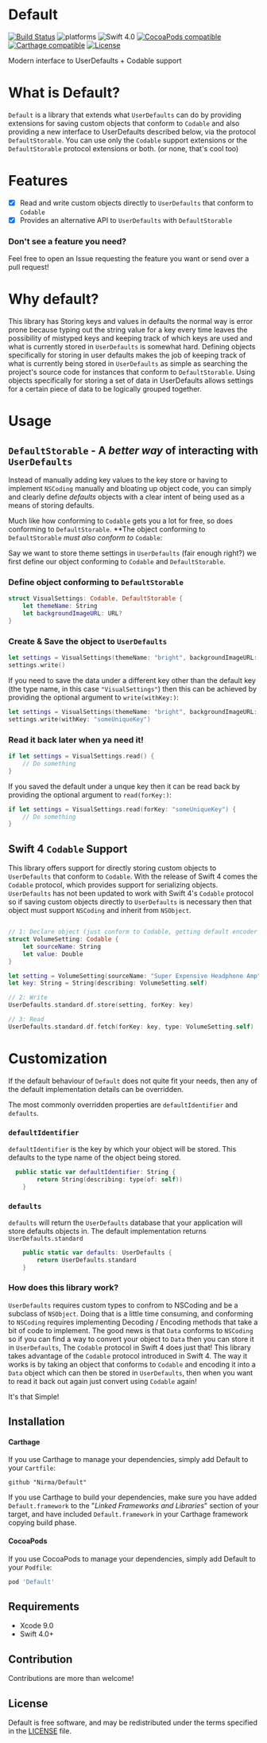 # Default
[![Build Status](https://travis-ci.org/Nirma/Default.svg?branch=master)](https://travis-ci.org/Nirma/Default)
![platforms](https://img.shields.io/badge/platforms-iOS%20%7C%20macOS%20%7C%20tvOS%20%7C%20watchOS-333333.svg)
![Swift 4.0](https://img.shields.io/badge/Swift-4.0-orange.svg)
[![CocoaPods compatible](https://img.shields.io/cocoapods/v/Default.svg)](#cocoapods)
[![Carthage compatible](https://img.shields.io/badge/Carthage-compatible-4BC51D.svg?style=flat)](https://github.com/Carthage/Carthage)
[![License](http://img.shields.io/:license-mit-blue.svg)](http://doge.mit-license.org)

Modern interface to UserDefaults + Codable support

# What is Default?
`Default` is a library that extends what `UserDefaults` can do by providing extensions for saving custom objects that conform to `Codable` and also providing a new interface to UserDefaults described below, via the protocol `DefaultStorable`.
You can use only the `Codable` support extensions or the `DefaultStorable` protocol extensions or both. (or none, that's cool too)

# Features
- [x] Read and write custom objects directly to `UserDefaults` that conform to `Codable`
- [x] Provides an alternative API to `UserDefaults` with `DefaultStorable`

### Don't see a feature you need?
Feel free to open an Issue requesting the feature you want or send over a pull request!

# Why default?
This library has 
Storing keys and values in defaults the normal way is error prone because typing out the string value for a key 
every time leaves the possibility of mistyped keys and keeping track of which keys are used and what is currently stored in 
`UserDefaults` is somewhat hard. 
Defining objects specifically for storing in user defaults makes the job of keeping track of what is currently being stored in `UserDefaults` as simple as searching the project's source code for instances that conform to `DefaultStorable`.
Using objects specifically for storing a set of data in UserDefaults allows settings for a certain piece of data to be logically grouped together.

# Usage
## `DefaultStorable` - A _better way_ of interacting with `UserDefaults`
Instead of manually adding key values to the key store or having to implement `NSCoding` manually and bloating up
object code, you can simply and clearly define _defaults_ objects with a clear intent of being used as a means of storing
defaults. 

Much like how conforming to `Codable` gets you a lot for free, so does conforming to `DefaultStorable`.
**The object conforming to `DefaultStorable` _must also conform to_ `Codable`:

Say we want to store theme settings in `UserDefaults` (fair enough right?) we first define our object conforming to `Codable`  and `DefaultStorable`.

### Define object conforming to `DefaultStorable`
```swift
struct VisualSettings: Codable, DefaultStorable {
    let themeName: String
    let backgroundImageURL: URL?
}
```

### Create & Save the object to `UserDefaults`
```swift
let settings = VisualSettings(themeName: "bright", backgroundImageURL: URL(string: "https://..."))
settings.write()
```
If you need to save the data under a different key other than the default key (the type name, in this case `"VisualSettings"`) then this can be achieved by providing the optional argument to `write(withKey:)`:
```swift
let settings = VisualSettings(themeName: "bright", backgroundImageURL: URL(string: "https://..."))
settings.write(withKey: "someUniqueKey")
```

### Read it back later when ya need it!
```swift
if let settings = VisualSettings.read() {
    // Do something
}
```
If you saved the default under a unque key then it can be read back by providing the optional argument to `read(forKey:)`:

```swift
if let settings = VisualSettings.read(forKey: "someUniqueKey") {
    // Do something
}
```



## Swift 4 `Codable` Support
This library offers support for directly storing custom objects to `UserDefaults` that conform to `Codable`.
With the release of Swift 4 comes the `Codable` protocol, which provides support for serializing objects.
`UserDefaults` has not been updated to work with Swift 4's `Codable` protocol so if saving custom objects directly to 
`UserDefaults` is necessary then that object must support `NSCoding` and inherit from `NSObject`.

```swift

// 1: Declare object (just conform to Codable, getting default encoder / decoder implementation for free)
struct VolumeSetting: Codable {
    let sourceName: String
    let value: Double
}

let setting = VolumeSetting(sourceName: "Super Expensive Headphone Amp", value: 0.4)
let key: String = String(describing: VolumeSetting.self)

// 2: Write
UserDefaults.standard.df.store(setting, forKey: key)

// 3: Read
UserDefaults.standard.df.fetch(forKey: key, type: VolumeSetting.self)

```

# Customization
If the default behaviour of `Default` does not quite fit your needs, then any of the default implementation details
can be overridden. 

The most commonly overridden properties are `defaultIdentifier` and `defaults`.

### `defaultIdentifier`

`defaultIdentifier` is the key by which your object will be stored.
This defaults to the type name of the object being stored.

```swift
  public static var defaultIdentifier: String {
        return String(describing: type(of: self))
    }
```

### `defaults`
`defaults` will return the `UserDefaults` database that your application will store defaults objects in. 
The default implementation returns `UserDefaults.standard`

```swift
    public static var defaults: UserDefaults {
        return UserDefaults.standard
    }
```

### How does this library work?
`UserDefaults` requires custom types to confrom to NSCoding and be a subclass of `NSObject`.
Doing that is a little time consuming, and conforming to `NSCoding` requires implementing Decoding / Encoding methods
that take a bit of code to implement.
The good news is that `Data` conforms to `NSCoding` so if you can find a way to convert your object to `Data` then you can store it in `UserDefaults`, The `Codable` protocol in Swift 4 does just that!
This library takes advantage of the `Codable` protocol introduced in Swift 4. 
The way it works is by taking an object that conforms to `Codable` and encoding it into 
a `Data` object which can then be stored in `UserDefaults`, then when you want to read it back out again just convert using `Codable` again!

It's that Simple!

## Installation

#### Carthage

If you use Carthage to manage your dependencies, simply add
Default to your `Cartfile`:

```
github "Nirma/Default"
```

If you use Carthage to build your dependencies, make sure you have added `Default.framework` to the "_Linked Frameworks and Libraries_" section of your target, and have included `Default.framework` in your Carthage framework copying build phase.

#### CocoaPods

If you use CocoaPods to manage your dependencies, simply add
Default to your `Podfile`:

```ruby
pod 'Default'
```

## Requirements

* Xcode 9.0
* Swift 4.0+

## Contribution
Contributions are more than welcome!

## License

Default is free software, and may be redistributed under the terms specified in the [LICENSE] file.

[LICENSE]: /LICENSE
